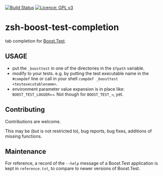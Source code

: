 [![Build Status](https://travis-ci.org/pseyfert/zsh-boost-test-completion.svg?branch=master)](https://travis-ci.org/pseyfert/zsh-boost-test-completion)
[![Licence: GPL v3](https://img.shields.io/github/license/pseyfert/zsh-boost-test-completion.svg)](LICENSE)

# zsh-boost-test-completion
tab completion for [Boost.Test](https://www.boost.org/doc/libs/1_69_0/libs/test/doc/html/index.html).

## USAGE

 * put the `_boosttest` in one of the directories in the `$fpath` variable.
 * modify to your tests. e.g. by putting the test executable name in the `#compdef` line or call in your shell `compdef _boosttest <testexecutablename>`.
 * environment parameter value expansion is in place like: `BOOST_TEST_LOGGER=⇥`. Not though for `BOOST_TEST_⇥`, yet.

## Contributing
Contributions are welcome.

This may be (but is not restricted to), bug reports, bug fixes, additions of missing functions.

## Maintenance

For reference, a record of the `--help` message of a Boost.Test application is kept in `reference.txt`, to compare to newer versions of Boost.Test.
